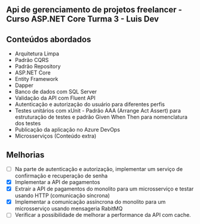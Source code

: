 ## Api de gerenciamento de projetos freelancer - Curso ASP.NET Core Turma 3 - Luis Dev

## Conteúdos abordados
<ul>
  <li> Arquitetura Limpa</li>
  <li> Padrão CQRS</li>
  <li> Padrão Repository</li>
  <li> ASP.NET Core</li>
  <li> Entity Framework</li>
  <li> Dapper</li>
  <li> Banco de dados com SQL Server</li>
  <li> Validação da API com Fluent API</li>
  <li> Autenticação e autorização do usuário para diferentes perfis</li>
  <li> Testes unitários com xUnit - Padrão AAA (Arrange Act Assert) para estruturação de testes e padrão Given When Then para nomenclatura dos testes</li>
  <li> Publicação da aplicação no Azure DevOps</li>
  <li> Microsserviços (Conteúdo extra)</li>
</ul>
  
## Melhorias
- [ ] Na parte de autenticação e autorização, implementar um serviço de confirmação e recuperação de senha
- [x] Implementar a API de pagamentos
- [x] Extrair a API de pagamentos do monolito para um microsserviço e testar usando HTTP (comunicação síncrona)
- [x] Implementar a comunicação assíncrona do monolito para um microsserviço usando mensageria RabitMQ
- [ ] Verificar a possibilidade de melhorar a performance da API com cache.
